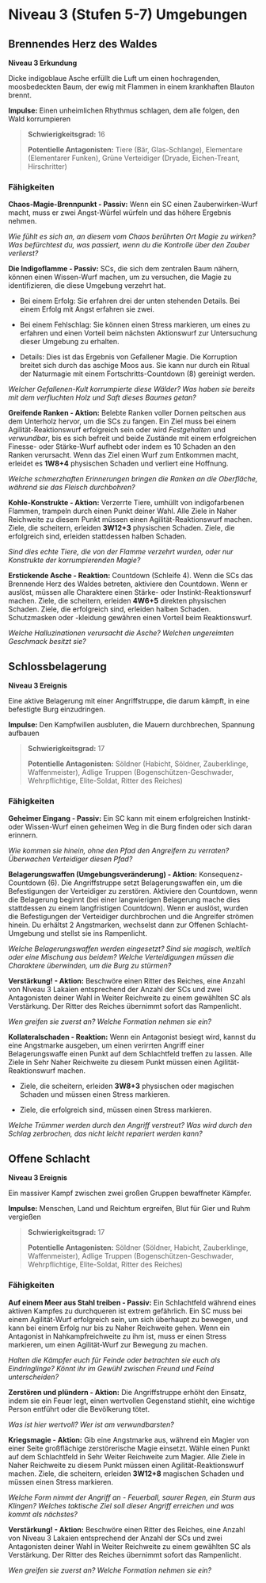 # Niveau 3 (Stufen 5-7) Umgebungen

## Brennendes Herz des Waldes
**Niveau 3 Erkundung**

Dicke indigoblaue Asche erfüllt die Luft um einen hochragenden, moosbedeckten Baum, der ewig mit Flammen in einem krankhaften Blauton brennt.

**Impulse:** Einen unheimlichen Rhythmus schlagen, dem alle folgen, den Wald korrumpieren

> **Schwierigkeitsgrad:** 16
>
> **Potentielle Antagonisten:** Tiere (Bär, Glas-Schlange), Elementare (Elementarer Funken), Grüne Verteidiger (Dryade, Eichen-Treant, Hirschritter)

### Fähigkeiten

**Chaos-Magie-Brennpunkt - Passiv:** Wenn ein SC einen Zauberwirken-Wurf macht, muss er zwei Angst-Würfel würfeln und das höhere Ergebnis nehmen.

*Wie fühlt es sich an, an diesem vom Chaos berührten Ort Magie zu wirken?*
*Was befürchtest du, was passiert, wenn du die Kontrolle über den Zauber verlierst?*

**Die Indigoflamme - Passiv:** SCs, die sich dem zentralen Baum nähern, können einen Wissen-Wurf machen, um zu versuchen, die Magie zu identifizieren, die diese Umgebung verzehrt hat.

- Bei einem Erfolg: Sie erfahren drei der unten stehenden Details. Bei einem Erfolg mit Angst erfahren sie zwei.

- Bei einem Fehlschlag: Sie können einen Stress markieren, um eines zu erfahren und einen Vorteil beim nächsten Aktionswurf zur Untersuchung dieser Umgebung zu erhalten.

- Details: Dies ist das Ergebnis von Gefallener Magie. Die Korruption breitet sich durch das aschige Moos aus. Sie kann nur durch ein Ritual der Naturmagie mit einem Fortschritts-Countdown (8) gereinigt werden.

*Welcher Gefallenen-Kult korrumpierte diese Wälder?*
*Was haben sie bereits mit dem verfluchten Holz und Saft dieses Baumes getan?*

**Greifende Ranken - Aktion:** Belebte Ranken voller Dornen peitschen aus dem Unterholz hervor, um die SCs zu fangen.
Ein Ziel muss bei einem Agilität-Reaktionswurf erfolgreich sein oder wird *Festgehalten* und *verwundbar*, bis es sich befreit und beide Zustände mit einem erfolgreichen Finesse- oder Stärke-Wurf aufhebt oder indem es 10 Schaden an den Ranken verursacht.
Wenn das Ziel einen Wurf zum Entkommen macht, erleidet es **1W8+4** physischen Schaden und verliert eine Hoffnung.

*Welche schmerzhaften Erinnerungen bringen die Ranken an die Oberfläche, während sie das Fleisch durchbohren?*

**Kohle-Konstrukte - Aktion:** Verzerrte Tiere, umhüllt von indigofarbenen Flammen, trampeln durch einen Punkt deiner Wahl.
Alle Ziele in Naher Reichweite zu diesem Punkt müssen einen Agilität-Reaktionswurf machen.
Ziele, die scheitern, erleiden **3W12+3** physischen Schaden.
Ziele, die erfolgreich sind, erleiden stattdessen halben Schaden.

*Sind dies echte Tiere, die von der Flamme verzehrt wurden, oder nur Konstrukte der korrumpierenden Magie?*

**Erstickende Asche - Reaktion:** Countdown (Schleife 4).
Wenn die SCs das Brennende Herz des Waldes betreten, aktiviere den Countdown.
Wenn er auslöst, müssen alle Charaktere einen Stärke- oder Instinkt-Reaktionswurf machen.
Ziele, die scheitern, erleiden **4W6+5** direkten physischen Schaden.
Ziele, die erfolgreich sind, erleiden halben Schaden.
Schutzmasken oder -kleidung gewähren einen Vorteil beim Reaktionswurf.

*Welche Halluzinationen verursacht die Asche?*
*Welchen ungereimten Geschmack besitzt sie?*

## Schlossbelagerung
**Niveau 3 Ereignis**

Eine aktive Belagerung mit einer Angriffstruppe, die darum kämpft, in eine befestigte Burg einzudringen.

**Impulse:** Den Kampfwillen ausbluten, die Mauern durchbrechen, Spannung aufbauen

> **Schwierigkeitsgrad:** 17
>
> **Potentielle Antagonisten:** Söldner (Habicht, Söldner, Zauberklinge, Waffenmeister), Adlige Truppen (Bogenschützen-Geschwader, Wehrpflichtige, Elite-Soldat, Ritter des Reiches)

### Fähigkeiten

**Geheimer Eingang - Passiv:** Ein SC kann mit einem erfolgreichen Instinkt- oder Wissen-Wurf einen geheimen Weg in die Burg finden oder sich daran erinnern.

*Wie kommen sie hinein, ohne den Pfad den Angreifern zu verraten?*
*Überwachen Verteidiger diesen Pfad?*

**Belagerungswaffen (Umgebungsveränderung) - Aktion:** Konsequenz-Countdown (6).
Die Angriffstruppe setzt Belagerungswaffen ein, um die Befestigungen der Verteidiger zu zerstören.
Aktiviere den Countdown, wenn die Belagerung beginnt (bei einer langwierigen Belagerung mache dies stattdessen zu einem langfristigen Countdown).
Wenn er auslöst, wurden die Befestigungen der Verteidiger durchbrochen und die Angreifer strömen hinein.
Du erhältst 2 Angstmarken, wechselst dann zur Offenen Schlacht-Umgebung und stellst sie ins Rampenlicht.

*Welche Belagerungswaffen werden eingesetzt?*
*Sind sie magisch, weltlich oder eine Mischung aus beidem?*
*Welche Verteidigungen müssen die Charaktere überwinden, um die Burg zu stürmen?*

**Verstärkung! - Aktion:** Beschwöre einen Ritter des Reiches, eine Anzahl von Niveau 3 Lakaien entsprechend der Anzahl der SCs und zwei Antagonisten deiner Wahl in Weiter Reichweite zu einem gewählten SC als Verstärkung.
Der Ritter des Reiches übernimmt sofort das Rampenlicht.

*Wen greifen sie zuerst an?*
*Welche Formation nehmen sie ein?*

**Kollateralschaden - Reaktion:** Wenn ein Antagonist besiegt wird, kannst du eine Angstmarke ausgeben, um einen verirrten Angriff einer Belagerungswaffe einen Punkt auf dem Schlachtfeld treffen zu lassen.
Alle Ziele in Sehr Naher Reichweite zu diesem Punkt müssen einen Agilität-Reaktionswurf machen.

- Ziele, die scheitern, erleiden **3W8+3** physischen oder magischen Schaden und müssen einen Stress markieren.

- Ziele, die erfolgreich sind, müssen einen Stress markieren.

*Welche Trümmer werden durch den Angriff verstreut?*
*Was wird durch den Schlag zerbrochen, das nicht leicht repariert werden kann?*

## Offene Schlacht
**Niveau 3 Ereignis**

Ein massiver Kampf zwischen zwei großen Gruppen bewaffneter Kämpfer.

**Impulse:** Menschen, Land und Reichtum ergreifen, Blut für Gier und Ruhm vergießen

> **Schwierigkeitsgrad:** 17
>
> **Potentielle Antagonisten:** Söldner (Söldner, Habicht, Zauberklinge, Waffenmeister), Adlige Truppen (Bogenschützen-Geschwader, Wehrpflichtige, Elite-Soldat, Ritter des Reiches)

### Fähigkeiten

**Auf einem Meer aus Stahl treiben - Passiv:** Ein Schlachtfeld während eines aktiven Kampfes zu durchqueren ist extrem gefährlich.
Ein SC muss bei einem Agilität-Wurf erfolgreich sein, um sich überhaupt zu bewegen, und kann bei einem Erfolg nur bis zu Naher Reichweite gehen.
Wenn ein Antagonist in Nahkampfreichweite zu ihm ist, muss er einen Stress markieren, um einen Agilität-Wurf zur Bewegung zu machen.

*Halten die Kämpfer euch für Feinde oder betrachten sie euch als Eindringlinge?*
*Könnt ihr im Gewühl zwischen Freund und Feind unterscheiden?*

**Zerstören und plündern - Aktion:** Die Angriffstruppe erhöht den Einsatz, indem sie ein Feuer legt, einen wertvollen Gegenstand stiehlt, eine wichtige Person entführt oder die Bevölkerung tötet.

*Was ist hier wertvoll?*
*Wer ist am verwundbarsten?*

**Kriegsmagie - Aktion:** Gib eine Angstmarke aus, während ein Magier von einer Seite großflächige zerstörerische Magie einsetzt.
Wähle einen Punkt auf dem Schlachtfeld in Sehr Weiter Reichweite zum Magier.
Alle Ziele in Naher Reichweite zu diesem Punkt müssen einen Agilität-Reaktionswurf machen.
Ziele, die scheitern, erleiden **3W12+8** magischen Schaden und müssen einen Stress markieren.

*Welche Form nimmt der Angriff an - Feuerball, saurer Regen, ein Sturm aus Klingen?*
*Welches taktische Ziel soll dieser Angriff erreichen und was kommt als nächstes?*

**Verstärkung! - Aktion:** Beschwöre einen Ritter des Reiches, eine Anzahl von Niveau 3 Lakaien entsprechend der Anzahl der SCs und zwei Antagonisten deiner Wahl in Weiter Reichweite zu einem gewählten SC als Verstärkung.
Der Ritter des Reiches übernimmt sofort das Rampenlicht.

*Wen greifen sie zuerst an?*
*Welche Formation nehmen sie ein?*